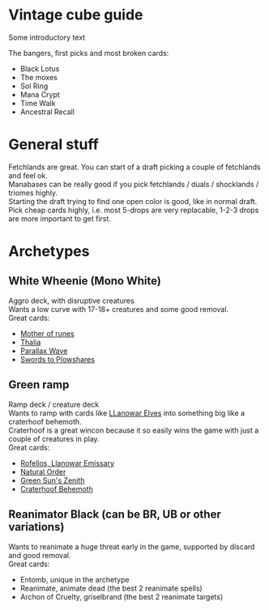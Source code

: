 # Vintage cube guide

Some introductory text

The bangers, first picks and most broken cards:
* Black Lotus
* The moxes
* Sol Ring
* Mana Crypt
* Time Walk
* Ancestral Recall

# General stuff
Fetchlands are great. You can start of a draft picking a couple of fetchlands and feel ok.  
Manabases can be really good if you pick fetchlands / duals / shocklands / triomes highly.  
Starting the draft trying to find one open color is good, like in normal draft.  
Pick cheap cards highly, i.e. most 5-drops are very replacable, 1-2-3 drops are more important to
get first.

# Archetypes

## White Wheenie (Mono White)
Aggro deck, with disruptive creatures  
Wants a low curve with 17-18+ creatures and some good removal.  
Great cards:
* [Mother of runes](https://scryfall.com/search?q=mother%20of%20runes)
* [Thalia](https://scryfall.com/search?q=thalia,%20guardian)
* [Parallax Wave](https://scryfall.com/search?q=parallax%20wave)
* [Swords to Plowshares](https://scryfall.com/search?q=Swords%20to%20plow)

## Green ramp
Ramp deck / creature deck  
Wants to ramp with cards like [LLanowar Elves](https://scryfall.com/search?q=LLanowar%20elves) into something big like a craterhoof behemoth.  
Craterhoof is a great wincon because it so easily wins the game with just a couple of creatures in play.  
Great cards:
* [Rofellos, Llanowar Emissary](https://scryfall.com/search?q=Rofellos,%20llano)
* [Natural Order](https://scryfall.com/search?q=Natural%20Order)
* [Green Sun's Zenith](https://scryfall.com/search?q=Green%20sun)
* [Craterhoof Behemoth](https://scryfall.com/search?q=Craterhoof%20beh)

## Reanimator Black (can be BR, UB or other variations)
Wants to reanimate a huge threat early in the game, supported by discard and good removal.  
Great cards:
* Entomb, unique in the archetype
* Reanimate, animate dead (the best 2 reanimate spells)
* Archon of Cruelty, griselbrand (the best 2 reanimate targets)

